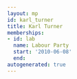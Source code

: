 ```yaml
---
layout: mp
id: karl_turner
title: Karl Turner
memberships:
- id: lab
  name: Labour Party
  start: '2010-06-08'
  end: 
autogenerated: true
---
```

